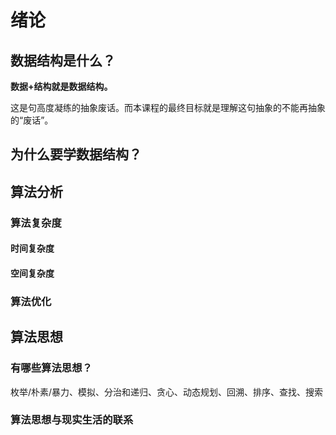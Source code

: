 # 绪论

## 数据结构是什么？

**数据+结构就是数据结构。**

这是句高度凝练的抽象废话。而本课程的最终目标就是理解这句抽象的不能再抽象的“废话”。



## 为什么要学数据结构？

## 算法分析

### 算法复杂度

#### 时间复杂度

#### 空间复杂度

### 算法优化

## 算法思想

### 有哪些算法思想？

枚举/朴素/暴力、模拟、分治和递归、贪心、动态规划、回溯、排序、查找、搜索

### 算法思想与现实生活的联系
